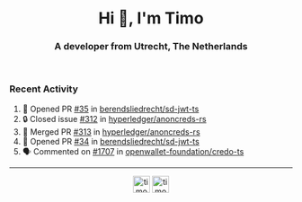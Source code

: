 <h1 align="center">Hi 👋, I'm Timo</h1>
<h3 align="center">A developer from Utrecht, The Netherlands</h3>
<br/>
<!-- https://github.com/rahuldkjain/github-profile-readme-generator --!>

<!--  <p align="left"><img src="https://github-readme-stats.vercel.app/api?username=timoglastra&show_icons=true&count_private=true&" alt="timoglastra" /></p> --!>

<!--
Github language stats
<p align="left"><img src="https://github-readme-stats.vercel.app/api/top-langs/?username=timoglastra&layout=compact" alt="timoglastra" /><p>
-->

<!-- Codestats language stats -->
<!-- <p align="left"><img src="https://codestats-readme.vercel.app/api/top-langs/?username=timoglastra&layout=compact&language_count=12" alt="timoglastra" /><p>    --!>
  
<h3>Recent Activity</h3>

<!--START_SECTION:activity-->
1. 💪 Opened PR [#35](https://github.com/berendsliedrecht/sd-jwt-ts/pull/35) in [berendsliedrecht/sd-jwt-ts](https://github.com/berendsliedrecht/sd-jwt-ts)
2. 🔒 Closed issue [#312](https://github.com/hyperledger/anoncreds-rs/issues/312) in [hyperledger/anoncreds-rs](https://github.com/hyperledger/anoncreds-rs)
3. 🎉 Merged PR [#313](https://github.com/hyperledger/anoncreds-rs/pull/313) in [hyperledger/anoncreds-rs](https://github.com/hyperledger/anoncreds-rs)
4. 💪 Opened PR [#34](https://github.com/berendsliedrecht/sd-jwt-ts/pull/34) in [berendsliedrecht/sd-jwt-ts](https://github.com/berendsliedrecht/sd-jwt-ts)
5. 🗣 Commented on [#1707](https://github.com/openwallet-foundation/credo-ts/issues/1707#issuecomment-1911902436) in [openwallet-foundation/credo-ts](https://github.com/openwallet-foundation/credo-ts)
<!--END_SECTION:activity-->

---

<p align="center">
<a href="https://twitter.com/timoglastra" target="blank"><img align="center" src="https://cdn.jsdelivr.net/npm/simple-icons@3.0.1/icons/twitter.svg" alt="timoglastra" height="30" width="30" /></a>
<a href="https://linkedin.com/in/timoglastra" target="blank"><img align="center" src="https://cdn.jsdelivr.net/npm/simple-icons@3.0.1/icons/linkedin.svg" alt="timoglastra" height="30" width="30" /></a>
</p>



